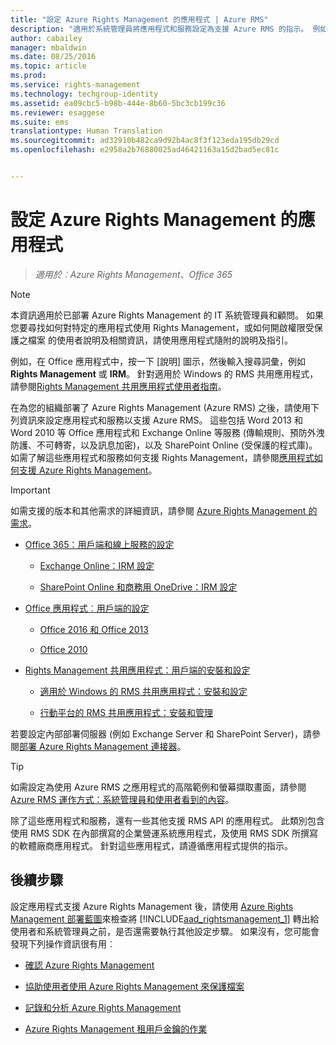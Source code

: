 ```yaml
---
title: "設定 Azure Rights Management 的應用程式 | Azure RMS"
description: "適用於系統管理員將應用程式和服務設定為支援 Azure RMS 的指示。 例如，Word 2013 和 Word 2010 等 Office 應用程式和 Exchange Online 等服務 (傳輸規則、資料外洩防護、不可轉寄，以及訊息加密)，以及 SharePoint Online (受保護的文件庫)。"
author: cabailey
manager: mbaldwin
ms.date: 08/25/2016
ms.topic: article
ms.prod: 
ms.service: rights-management
ms.technology: techgroup-identity
ms.assetid: ea09cbc5-b98b-444e-8b60-5bc3cb199c36
ms.reviewer: esaggese
ms.suite: ems
translationtype: Human Translation
ms.sourcegitcommit: ad32910b482ca9d92b4ac8f3f123eda195db29cd
ms.openlocfilehash: e2958a2b76880025ad46421163a15d2bad5ec81c


---
```


# 設定 Azure Rights Management 的應用程式

>*適用於︰Azure Rights Management、Office 365*

> [!NOTE]
> 本資訊適用於已部署 Azure Rights Management 的 IT 系統管理員和顧問。 如果您要尋找如何對特定的應用程式使用 Rights Management，或如何開啟權限受保護之檔案 的使用者說明及相關資訊，請使用應用程式隨附的說明及指引。
>
> 例如，在 Office 應用程式中，按一下 [說明] 圖示，然後輸入搜尋詞彙，例如 **Rights Management** 或 **IRM**。 針對適用於 Windows 的 RMS 共用應用程式，請參閱[Rights Management 共用應用程式使用者指南](../rms-client/sharing-app-user-guide.md)。

在為您的組織部署了 Azure Rights Management (Azure RMS) 之後，請使用下列資訊來設定應用程式和服務以支援 Azure RMS。 這些包括 Word 2013 和 Word 2010 等 Office 應用程式和 Exchange Online 等服務 (傳輸規則、預防外洩防護、不可轉寄，以及訊息加密)，以及 SharePoint Online (受保護的程式庫)。 如需了解這些應用程式和服務如何支援 Rights Management，請參閱[應用程式如何支援 Azure Rights Management](../understand-explore/applications-support.md)。

> [!IMPORTANT]
> 如需支援的版本和其他需求的詳細資訊，請參閱 [Azure Rights Management 的需求](../get-started/requirements-azure-rms.md)。

-   [Office 365：用戶端和線上服務的設定](configure-office365.md)

    -   [Exchange Online：IRM 設定](configure-office365.md#exchange-online-irm-configuration)

    -   [SharePoint Online 和商務用 OneDrive：IRM 設定](configure-office365.md#sharepoint-online-and-onedrive-for-business-irm-configuration)

- [Office 應用程式︰用戶端的設定](configure-office-apps.md)

    -   [Office 2016 和 Office 2013](configure-office-apps.md#office-2016-and-office-2013)

    -   [Office 2010](configure-office-apps.md#office-2010)

-   [Rights Management 共用應用程式：用戶端的安裝和設定](configure-sharing-app.md)

    -   [適用於 Windows 的 RMS 共用應用程式：安裝和設定](configure-sharing-app.md#the-rms-sharing-application-for-windows-installation-and-configuration)

    -   [行動平台的 RMS 共用應用程式：安裝和管理](configure-sharing-app.md#the-rms-sharing-application-for-mobile-platforms-installation-and-management)


若要設定內部部署伺服器 (例如 Exchange Server 和 SharePoint Server)，請參閱[部署 Azure Rights Management 連接器](deploy-rms-connector.md)。

> [!TIP]
> 如需設定為使用 Azure RMS 之應用程式的高階範例和螢幕擷取畫面，請參閱 [Azure RMS 運作方式：系統管理員和使用者看到的內容](../understand-explore/what-admins-users-see.md)。


除了這些應用程式和服務，還有一些其他支援 RMS API 的應用程式。 此類別包含使用 RMS SDK 在內部撰寫的企業營運系統應用程式，及使用 RMS SDK 所撰寫的軟體廠商應用程式。 針對這些應用程式，請遵循應用程式提供的指示。

## 後續步驟
設定應用程式支援 Azure Rights Management 後，請使用 [Azure Rights Management 部署藍圖](../plan-design/deployment-roadmap.md)來檢查將 [!INCLUDE[aad_rightsmanagement_1](../includes/aad_rightsmanagement_1_md.md)] 轉出給使用者和系統管理員之前，是否還需要執行其他設定步驟。 如果沒有，您可能會發現下列操作資訊很有用︰

- [確認 Azure Rights Management](verify.md)

- [協助使用者使用 Azure Rights Management 來保護檔案](help-users.md)

- [記錄和分析 Azure Rights Management](log-analyze-usage.md)

- [Azure Rights Management 租用戶金鑰的作業](operations-tenant-key.md)





<!--HONumber=Aug16_HO4-->


